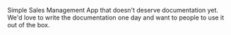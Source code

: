 Simple Sales Management App that doesn't deserve documentation yet. We'd love to write the documentation one day and want to people to use it out of the box.
